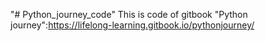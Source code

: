 "# Python_journey_code" 
This is code of gitbook "Python journey":https://lifelong-learning.gitbook.io/pythonjourney/
